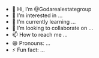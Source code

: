 - 👋 Hi, I’m @Godarealestategroup
- 👀 I’m interested in ...
- 🌱 I’m currently learning ...
- 💞️ I’m looking to collaborate on ...
- 📫 How to reach me ...
- 😄 Pronouns: ...
- ⚡ Fun fact: ...

<!---
Godagroup/Godagroup is a ✨ special ✨ repository because its `README.md` (this file) appears on your GitHub profile.
You can click the Preview link to take a look at your changes.
--->

